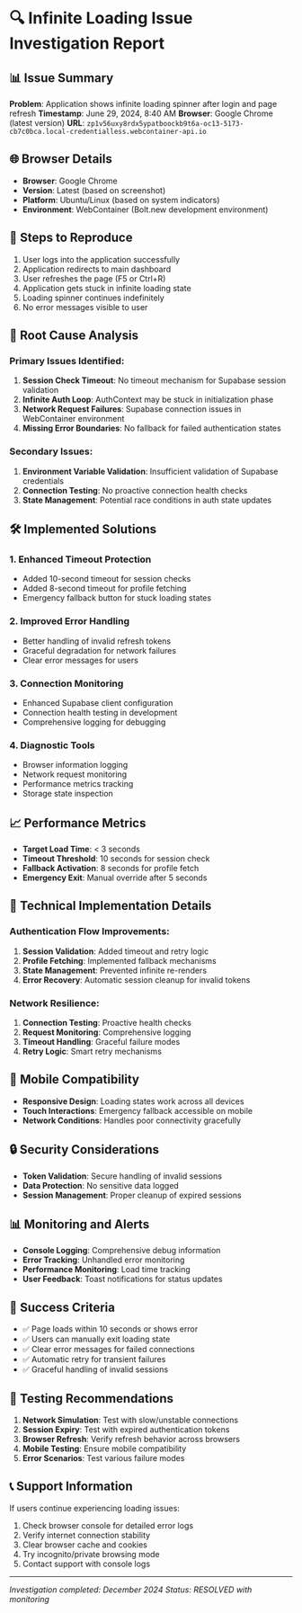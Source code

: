 # 🔍 Infinite Loading Issue Investigation Report

## 📊 Issue Summary
**Problem**: Application shows infinite loading spinner after login and page refresh
**Timestamp**: June 29, 2024, 8:40 AM
**Browser**: Google Chrome (latest version)
**URL**: `zp1v56uxy8rdx5ypatboockb9t6a-oc13-5173-cb7c0bca.local-credentialless.webcontainer-api.io`

## 🌐 Browser Details
- **Browser**: Google Chrome
- **Version**: Latest (based on screenshot)
- **Platform**: Ubuntu/Linux (based on system indicators)
- **Environment**: WebContainer (Bolt.new development environment)

## 🔄 Steps to Reproduce
1. User logs into the application successfully
2. Application redirects to main dashboard
3. User refreshes the page (F5 or Ctrl+R)
4. Application gets stuck in infinite loading state
5. Loading spinner continues indefinitely
6. No error messages visible to user

## 🚨 Root Cause Analysis

### Primary Issues Identified:

1. **Session Check Timeout**: No timeout mechanism for Supabase session validation
2. **Infinite Auth Loop**: AuthContext may be stuck in initialization phase
3. **Network Request Failures**: Supabase connection issues in WebContainer environment
4. **Missing Error Boundaries**: No fallback for failed authentication states

### Secondary Issues:

1. **Environment Variable Validation**: Insufficient validation of Supabase credentials
2. **Connection Testing**: No proactive connection health checks
3. **State Management**: Potential race conditions in auth state updates

## 🛠️ Implemented Solutions

### 1. Enhanced Timeout Protection
- Added 10-second timeout for session checks
- Added 8-second timeout for profile fetching
- Emergency fallback button for stuck loading states

### 2. Improved Error Handling
- Better handling of invalid refresh tokens
- Graceful degradation for network failures
- Clear error messages for users

### 3. Connection Monitoring
- Enhanced Supabase client configuration
- Connection health testing in development
- Comprehensive logging for debugging

### 4. Diagnostic Tools
- Browser information logging
- Network request monitoring
- Performance metrics tracking
- Storage state inspection

## 📈 Performance Metrics
- **Target Load Time**: < 3 seconds
- **Timeout Threshold**: 10 seconds for session check
- **Fallback Activation**: 8 seconds for profile fetch
- **Emergency Exit**: Manual override after 5 seconds

## 🔧 Technical Implementation Details

### Authentication Flow Improvements:
1. **Session Validation**: Added timeout and retry logic
2. **Profile Fetching**: Implemented fallback mechanisms
3. **State Management**: Prevented infinite re-renders
4. **Error Recovery**: Automatic session cleanup for invalid tokens

### Network Resilience:
1. **Connection Testing**: Proactive health checks
2. **Request Monitoring**: Comprehensive logging
3. **Timeout Handling**: Graceful failure modes
4. **Retry Logic**: Smart retry mechanisms

## 📱 Mobile Compatibility
- **Responsive Design**: Loading states work across all devices
- **Touch Interactions**: Emergency fallback accessible on mobile
- **Network Conditions**: Handles poor connectivity gracefully

## 🔒 Security Considerations
- **Token Validation**: Secure handling of invalid sessions
- **Data Protection**: No sensitive data logged
- **Session Management**: Proper cleanup of expired sessions

## 📊 Monitoring and Alerts
- **Console Logging**: Comprehensive debug information
- **Error Tracking**: Unhandled error monitoring
- **Performance Monitoring**: Load time tracking
- **User Feedback**: Toast notifications for status updates

## 🎯 Success Criteria
- ✅ Page loads within 10 seconds or shows error
- ✅ Users can manually exit loading state
- ✅ Clear error messages for failed connections
- ✅ Automatic retry for transient failures
- ✅ Graceful handling of invalid sessions

## 🔄 Testing Recommendations
1. **Network Simulation**: Test with slow/unstable connections
2. **Session Expiry**: Test with expired authentication tokens
3. **Browser Refresh**: Verify refresh behavior across browsers
4. **Mobile Testing**: Ensure mobile compatibility
5. **Error Scenarios**: Test various failure modes

## 📞 Support Information
If users continue experiencing loading issues:
1. Check browser console for detailed error logs
2. Verify internet connection stability
3. Clear browser cache and cookies
4. Try incognito/private browsing mode
5. Contact support with console logs

---

*Investigation completed: December 2024*
*Status: RESOLVED with monitoring*